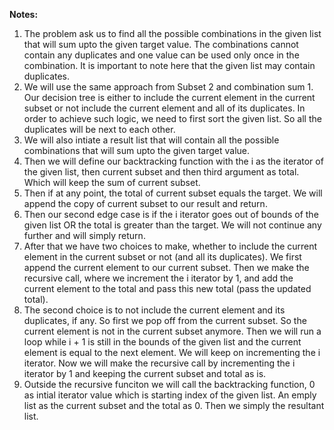 **Notes:** 

1. The problem ask us to find all the possible combinations in the given list that will sum upto the given target value. The combinations cannot contain any duplicates and one value can be used only once in the combination. It is important to note here that the given list may contain duplicates.
2. We will use the same approach from Subset 2 and combination sum 1. Our decision tree is either to include the current element in the current subset or not include the current element and all of its duplicates. In order to achieve such logic, we need to first sort the given list. So all the duplicates will be next to each other.
3. We will also intiate a result list that will contain all the possible combinations that will sum upto the given target value.
4. Then we will define our backtracking function with the i as the iterator of the given list, then current subset and then third argument as total. Which will keep the sum of current subset.
5. Then if at any point, the total of current subset equals the target. We will append the copy of current subset to our result and return.
6. Then our second edge case is if the i iterator goes out of bounds of the given list OR the total is greater than the target. We will not continue any further and will simply return.
7. After that we have two choices to make, whether to include the current element in the current subset or not (and all its duplicates). We first append the current element to our current subset. Then we make the recursive call, where we increment the i iterator by 1, and add the current element to the total and pass this new total (pass the updated total).
8. The second choice is to not include the current element and its duplicates, if any. So first we pop off from the current subset. So the current element is not in the current subset anymore. Then we will run a loop while i + 1 is still in the bounds of the given list and the current element is equal to the next element. We will keep on incrementing the i iterator. Now we will make the recursive call by incrementing the i iterator by 1 and keeping the current subset and total as is.
9. Outside the recursive funciton we will call the backtracking function, 0 as intial iterator value which is starting index of the given list. An emply list as the current subset and the total as 0. Then we simply the resultant list.
